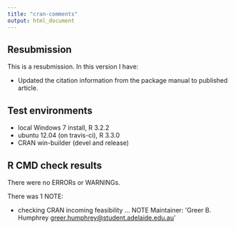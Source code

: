 ```yaml
---
title: "cran-comments"
output: html_document
---
```

## Resubmission
This is a resubmission. In this version I have:

* Updated the citation information from the package manual to published article.

## Test environments
* local Windows 7 install, R 3.2.2 
* ubuntu 12.04 (on travis-ci), R 3.3.0
* CRAN win-builder (devel and release)

## R CMD check results
There were no ERRORs or WARNINGs. 

There was 1 NOTE:
* checking CRAN incoming feasibility ... NOTE
Maintainer: 'Greer B. Humphrey <greer.humphrey@student.adelaide.edu.au>'